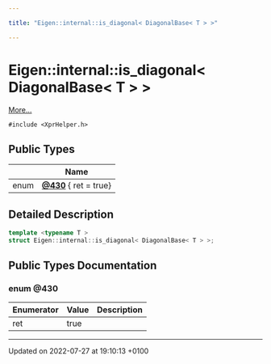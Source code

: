 ```yaml
---

title: "Eigen::internal::is_diagonal< DiagonalBase< T > >"

---
```


# Eigen::internal::is_diagonal< DiagonalBase< T > >



 [More...](#detailed-description)


`#include <XprHelper.h>`

## Public Types

|                | Name           |
| -------------- | -------------- |
| enum| **[@430](http://example.org/classes/structeigen_1_1internal_1_1is__diagonal_3_01diagonalbase_3_01t_01_4_01_4/#enum-@430)** { ret = true} |

## Detailed Description

```cpp
template <typename T >
struct Eigen::internal::is_diagonal< DiagonalBase< T > >;
```

## Public Types Documentation

### enum @430

| Enumerator | Value | Description |
| ---------- | ----- | ----------- |
| ret | true|   |




-------------------------------

Updated on 2022-07-27 at 19:10:13 +0100